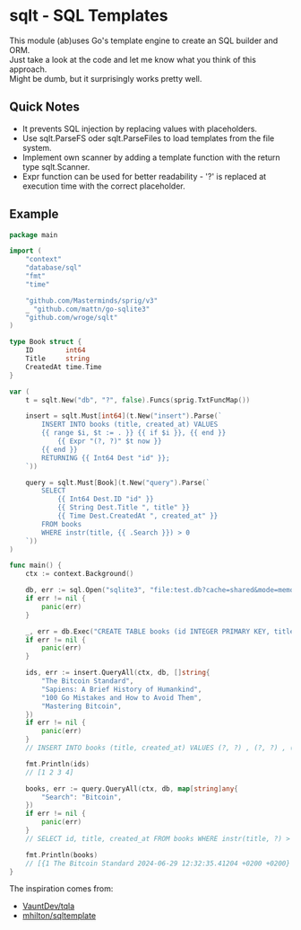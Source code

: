 # sqlt - SQL Templates

This module (ab)uses Go's template engine to create an SQL builder and ORM.  
Just take a look at the code and let me know what you think of this approach.  
Might be dumb, but it surprisingly works pretty well.

## Quick Notes

- It prevents SQL injection by replacing values with placeholders.
- Use sqlt.ParseFS oder sqlt.ParseFiles to load templates from the file system.
- Implement own scanner by adding a template function with the return type sqlt.Scanner.
- Expr function can be used for better readability - '?' is replaced at execution time with the correct placeholder.

## Example

```go
package main

import (
	"context"
	"database/sql"
	"fmt"
	"time"

	"github.com/Masterminds/sprig/v3"
	_ "github.com/mattn/go-sqlite3"
	"github.com/wroge/sqlt"
)

type Book struct {
	ID        int64
	Title     string
	CreatedAt time.Time
}

var (
	t = sqlt.New("db", "?", false).Funcs(sprig.TxtFuncMap())

	insert = sqlt.Must[int64](t.New("insert").Parse(`
		INSERT INTO books (title, created_at) VALUES
		{{ range $i, $t := . }} {{ if $i }}, {{ end }}
			{{ Expr "(?, ?)" $t now }}
		{{ end }}
		RETURNING {{ Int64 Dest "id" }};
	`))

	query = sqlt.Must[Book](t.New("query").Parse(`
		SELECT 
			{{ Int64 Dest.ID "id" }}
			{{ String Dest.Title ", title" }}
			{{ Time Dest.CreatedAt ", created_at" }}
		FROM books 
		WHERE instr(title, {{ .Search }}) > 0
	`))
)

func main() {
	ctx := context.Background()

	db, err := sql.Open("sqlite3", "file:test.db?cache=shared&mode=memory")
	if err != nil {
		panic(err)
	}

	_, err = db.Exec("CREATE TABLE books (id INTEGER PRIMARY KEY, title TEXT, created_at DATE)")
	if err != nil {
		panic(err)
	}

	ids, err := insert.QueryAll(ctx, db, []string{
		"The Bitcoin Standard",
		"Sapiens: A Brief History of Humankind",
		"100 Go Mistakes and How to Avoid Them",
		"Mastering Bitcoin",
	})
	if err != nil {
		panic(err)
	}
	// INSERT INTO books (title, created_at) VALUES (?, ?) , (?, ?) , (?, ?) , (?, ?) RETURNING id;

	fmt.Println(ids)
	// [1 2 3 4]

	books, err := query.QueryAll(ctx, db, map[string]any{
		"Search": "Bitcoin",
	})
	if err != nil {
		panic(err)
	}
	// SELECT id, title, created_at FROM books WHERE instr(title, ?) > 0

	fmt.Println(books)
	// [{1 The Bitcoin Standard 2024-06-29 12:32:35.41204 +0200 +0200} {4 Mastering Bitcoin 2024-06-29 12:32:35.412049 +0200 +0200}]
}
```

The inspiration comes from:

- [VauntDev/tqla](https://github.com/VauntDev/tqla)
- [mhilton/sqltemplate](https://github.com/mhilton/sqltemplate)
